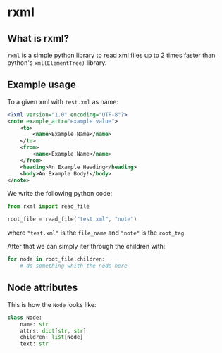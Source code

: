 # rxml

## What is rxml?

`rxml` is a simple python library to read xml files up to 2 times faster than python's `xml(ElementTree)` library.

## Example usage

To a given xml with `test.xml` as name:

```xml
<?xml version="1.0" encoding="UTF-8"?>
<note example_attr="example value">
    <to>
        <name>Example Name</name>
    </to>
    <from>
        <name>Example Name</name>
    </from>
    <heading>An Example Heading</heading>
    <body>An Example Body!</body>
</note>
```

We write the following python code:

```python
from rxml import read_file

root_file = read_file("test.xml", "note")
```

where `"test.xml"` is the `file_name` and `"note"` is the `root_tag`.

After that we can simply iter through the children with:

```python
for node in root_file.children:
    # do something whith the node here
```

## Node attributes

This is how the `Node` looks like:

```python
class Node:
    name: str
    attrs: dict[str, str]
    children: list[Node]
    text: str
```
